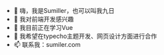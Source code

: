 - 👋 嗨，我是Sumiller，也可以叫我九日
- 👀 我对前端开发感兴趣
- 🌱 我目前正在学习Vue
- 💞️ 我希望在typecho主题开发、网页设计方面进行合作
- 📫 联系我：sumiler.com


<!---
SumilerJR/SumilerJR is a ✨ special ✨ repository because its `README.md` (this file) appears on your GitHub profile.
You can click the Preview link to take a look at your changes.
--->
